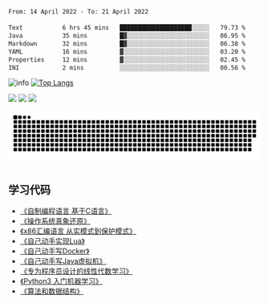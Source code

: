 <!--START_SECTION:waka-->

```text
From: 14 April 2022 - To: 21 April 2022

Text           6 hrs 45 mins   ████████████████████░░░░░   79.73 %
Java           35 mins         █▓░░░░░░░░░░░░░░░░░░░░░░░   06.95 %
Markdown       32 mins         █▓░░░░░░░░░░░░░░░░░░░░░░░   06.38 %
YAML           16 mins         ▓░░░░░░░░░░░░░░░░░░░░░░░░   03.20 %
Properties     12 mins         ▓░░░░░░░░░░░░░░░░░░░░░░░░   02.45 %
INI            2 mins          ░░░░░░░░░░░░░░░░░░░░░░░░░   00.56 %
```

<!--END_SECTION:waka-->

![info](https://github-readme-stats.vercel.app/api?username=chenlingmin&show_icons=true&count_private=true&hide=prs&theme=default_repocard)
[![Top Langs](https://github-readme-stats.vercel.app/api/top-langs/?username=chenlingmin&layout=compact)](https://github.com/anuraghazra/github-readme-stats)


[![](https://img.shields.io/badge/OS-Arch%20Linux-33aadd?style=flat-square&logo=arch-linux&logoColor=ffffff)](https://www.archlinux.org/)
[![](https://img.shields.io/badge/macOS-Hackintosh-292e33?style=flat-square&logo=apple&logoColor=ffffff)](https://www.tonymacx86.com/)
![](https://visitor-badge.glitch.me/badge?page_id=CasterWx.readme)

![](https://raw.githubusercontent.com/chenlingmin/chenlingmin/main/assets/github-contribution-grid-snake.svg)  

## 学习代码

* [《自制编程语言 基于C语言》](https://github.com/chenlingmin/sparrow)
* [《操作系统真象还原》](https://github.com/chenlingmin/os-learn)
* [《x86汇编语言 从实模式到保护模式》](https://github.com/chenlingmin/x86_assembly)
* [《自己动手实现Lua》](https://github.com/chenlingmin/luago)
* [《自己动手写Docker》](https://github.com/chenlingmin/mydocker)
* [《自己动手写Java虚拟机》](https://github.com/chenlingmin/jvmgo)
* [《专为程序员设计的线性代数学习》](https://github.com/chenlingmin/Play-with-Linear-Algebra)
* [《Python3 入门机器学习》](https://github.com/chenlingmin/python3-ml)
* [《算法和数据结构》](https://github.com/chenlingmin/algorithms)
